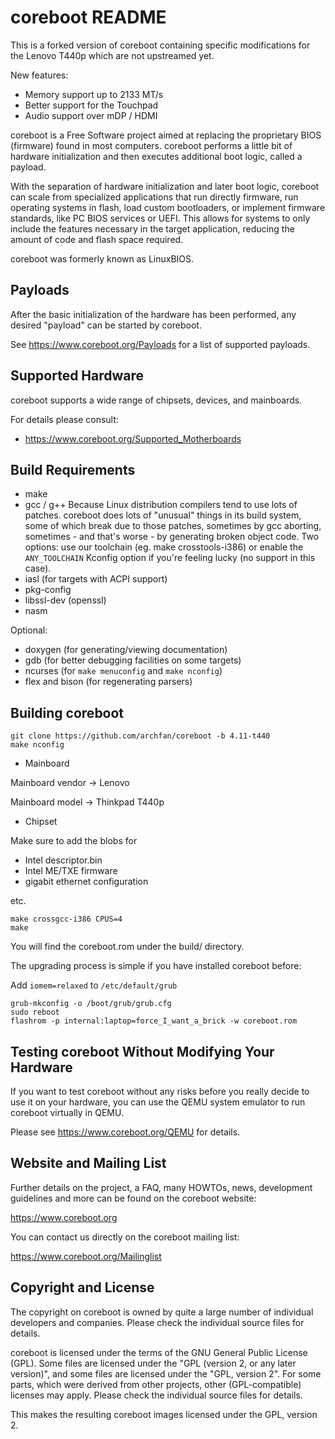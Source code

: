 coreboot README
===============

This is a forked version of coreboot containing specific modifications for the Lenovo T440p which are not upstreamed yet.

New features:
* Memory support up to 2133 MT/s
* Better support for the Touchpad
* Audio support over mDP / HDMI

coreboot is a Free Software project aimed at replacing the proprietary BIOS
(firmware) found in most computers.  coreboot performs a little bit of
hardware initialization and then executes additional boot logic, called a
payload.

With the separation of hardware initialization and later boot logic,
coreboot can scale from specialized applications that run directly
firmware, run operating systems in flash, load custom
bootloaders, or implement firmware standards, like PC BIOS services or
UEFI. This allows for systems to only include the features necessary
in the target application, reducing the amount of code and flash space
required.

coreboot was formerly known as LinuxBIOS.

Payloads
--------

After the basic initialization of the hardware has been performed, any
desired "payload" can be started by coreboot.

See <https://www.coreboot.org/Payloads> for a list of supported payloads.


Supported Hardware
------------------

coreboot supports a wide range of chipsets, devices, and mainboards.

For details please consult:

 * <https://www.coreboot.org/Supported_Motherboards>


Build Requirements
------------------

 * make
 * gcc / g++
   Because Linux distribution compilers tend to use lots of patches. coreboot
   does lots of "unusual" things in its build system, some of which break due
   to those patches, sometimes by gcc aborting, sometimes - and that's worse -
   by generating broken object code.
   Two options: use our toolchain (eg. make crosstools-i386) or enable the
   `ANY_TOOLCHAIN` Kconfig option if you're feeling lucky (no support in this
   case).
 * iasl (for targets with ACPI support)
 * pkg-config
 * libssl-dev (openssl)
 * nasm

Optional:

 * doxygen (for generating/viewing documentation)
 * gdb (for better debugging facilities on some targets)
 * ncurses (for `make menuconfig` and `make nconfig`)
 * flex and bison (for regenerating parsers)


Building coreboot
-----------------
```
git clone https://github.com/archfan/coreboot -b 4.11-t440
make nconfig
```

* Mainboard 

Mainboard vendor -> Lenovo

Mainboard model -> Thinkpad T440p

* Chipset

Make sure to add the blobs for

* Intel descriptor.bin
* Intel ME/TXE firmware
* gigabit ethernet configuration

etc.

```
make crossgcc-i386 CPUS=4
make
```
You will find the coreboot.rom under the build/ directory. 

The upgrading process is simple if you have installed coreboot before:


Add ```iomem=relaxed``` to ```/etc/default/grub```
```
grub-mkconfig -o /boot/grub/grub.cfg
sudo reboot
flashrom -p internal:laptop=force_I_want_a_brick -w coreboot.rom
```


Testing coreboot Without Modifying Your Hardware
------------------------------------------------

If you want to test coreboot without any risks before you really decide
to use it on your hardware, you can use the QEMU system emulator to run
coreboot virtually in QEMU.

Please see <https://www.coreboot.org/QEMU> for details.


Website and Mailing List
------------------------

Further details on the project, a FAQ, many HOWTOs, news, development
guidelines and more can be found on the coreboot website:

  <https://www.coreboot.org>

You can contact us directly on the coreboot mailing list:

  <https://www.coreboot.org/Mailinglist>


Copyright and License
---------------------

The copyright on coreboot is owned by quite a large number of individual
developers and companies. Please check the individual source files for details.

coreboot is licensed under the terms of the GNU General Public License (GPL).
Some files are licensed under the "GPL (version 2, or any later version)",
and some files are licensed under the "GPL, version 2". For some parts, which
were derived from other projects, other (GPL-compatible) licenses may apply.
Please check the individual source files for details.

This makes the resulting coreboot images licensed under the GPL, version 2.
